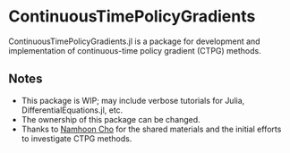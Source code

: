 # ContinuousTimePolicyGradients
ContinuousTimePolicyGradients.jl is a package
for development and implementation of continuous-time policy gradient (CTPG) methods.

## Notes
- This package is WIP; may include verbose tutorials for Julia, DifferentialEquations.jl, etc.
- The ownership of this package can be changed.
- Thanks to [Namhoon Cho](https://github.com/nhcho91) for the shared materials and the initial efforts to investigate CTPG methods.
